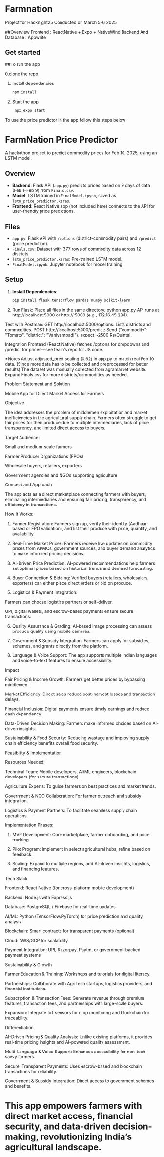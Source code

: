 # Farmnation
Project for Hacknight25
Conducted on March 5-6 2025

##Overview
Frontend : ReactNative + Expo + NativeWind
Backend And Database : Appwrite

## Get started
##To run the app

0.clone the repo 

1. Install dependencies

   ```bash
   npm install
   ```

2. Start the app

   ```bash
    npx expo start
   ```

To use the price predictor in the app 
follow this steps below 
# FarmNation Price Predictor

A hackathon project to predict commodity prices for Feb 10, 2025, using an LSTM model.

## Overview
- **Backend**: Flask API (`app.py`) predicts prices based on 9 days of data (Feb 1–Feb 9) from `Finals.csv`.
- **Model**: LSTM trained in `FinalModel.ipynb`, saved as `lstm_price_predictor.keras`.
- **Frontend**: React Native app (not included here) connects to the API for user-friendly price predictions.

## Files
- `app.py`: Flask API with `/options` (district-commodity pairs) and `/predict` (price prediction).
- `Finals.csv`: Dataset with 377 rows of commodity data across 12 districts.
- `lstm_price_predictor.keras`: Pre-trained LSTM model.
- `FinalModel.ipynb`: Jupyter notebook for model training.

## Setup
1. **Install Dependencies**:
   ```bash
   pip install flask tensorflow pandas numpy scikit-learn

2. Run Flask:
  Place all files in the same directory.
  python app.py
  API runs at http://localhost:5000 or http://<your-ip>:5000 (e.g., 172.16.45.234).

Test with Postman:
  GET http://localhost:5000/options: Lists districts and commodities.
  POST http://localhost:5000/predict: Send {"commodity": "Tomato", "district": "Vaniyampadi"}, expect ~2500 Rs/Quintal.
  
Integration
  Frontend (React Native) fetches /options for dropdowns and /predict for prices—see team’s repo for JS code.

*Notes
Adjust adjusted_pred scaling (0.62) in app.py to match real Feb 10 data.
(Since more data has to be collected and preprocessed for better results)
The dataset was manually collected from agramarket website.
Expand Finals.csv for more districts/commodities as needed.



Problem Statement and Solution

Mobile App for Direct Market Access for Farmers

Objective

The idea addresses the problem of middlemen exploitation and market inefficiencies in the agricultural supply chain. Farmers often struggle to get fair prices for their produce due to multiple intermediaries, lack of price transparency, and limited direct access to buyers.

Target Audience:

Small and medium-scale farmers

Farmer Producer Organizations (FPOs)

Wholesale buyers, retailers, exporters

Government agencies and NGOs supporting agriculture


Concept and Approach

The app acts as a direct marketplace connecting farmers with buyers, eliminating intermediaries and ensuring fair pricing, transparency, and efficiency in transactions.

How It Works:

1. Farmer Registration: Farmers sign up, verify their identity (Aadhaar-based or FPO validation), and list their produce with price, quantity, and availability.


2. Real-Time Market Prices: Farmers receive live updates on commodity prices from APMCs, government sources, and buyer demand analytics to make informed pricing decisions.


3. AI-Driven Price Prediction: AI-powered recommendations help farmers set optimal prices based on historical trends and demand forecasting.


4. Buyer Connection & Bidding: Verified buyers (retailers, wholesalers, exporters) can either place direct orders or bid on produce.


5. Logistics & Payment Integration:

Farmers can choose logistics partners or self-deliver.

UPI, digital wallets, and escrow-based payments ensure secure transactions.



6. Quality Assurance & Grading: AI-based image processing can assess produce quality using mobile cameras.


7. Government & Subsidy Integration: Farmers can apply for subsidies, schemes, and grants directly from the platform.


8. Language & Voice Support: The app supports multiple Indian languages and voice-to-text features to ensure accessibility.



Impact

Fair Pricing & Income Growth: Farmers get better prices by bypassing middlemen.

Market Efficiency: Direct sales reduce post-harvest losses and transaction delays.

Financial Inclusion: Digital payments ensure timely earnings and reduce cash dependency.

Data-Driven Decision Making: Farmers make informed choices based on AI-driven insights.

Sustainability & Food Security: Reducing wastage and improving supply chain efficiency benefits overall food security.


Feasibility & Implementation

Resources Needed:

Technical Team: Mobile developers, AI/ML engineers, blockchain developers (for secure transactions).

Agriculture Experts: To guide farmers on best practices and market trends.

Government & NGO Collaboration: For farmer outreach and subsidy integration.

Logistics & Payment Partners: To facilitate seamless supply chain operations.


Implementation Phases:

1. MVP Development: Core marketplace, farmer onboarding, and price tracking.


2. Pilot Program: Implement in select agricultural hubs, refine based on feedback.


3. Scaling: Expand to multiple regions, add AI-driven insights, logistics, and financing features.



Tech Stack

Frontend: React Native (for cross-platform mobile development)

Backend: Node.js with Express.js

Database: PostgreSQL / Firebase for real-time updates

AI/ML: Python (TensorFlow/PyTorch) for price prediction and quality analysis

Blockchain: Smart contracts for transparent payments (optional)

Cloud: AWS/GCP for scalability

Payment Integration: UPI, Razorpay, Paytm, or government-backed payment systems


Sustainability & Growth

Farmer Education & Training: Workshops and tutorials for digital literacy.

Partnerships: Collaborate with AgriTech startups, logistics providers, and financial institutions.

Subscription & Transaction Fees: Generate revenue through premium features, transaction fees, and partnerships with large-scale buyers.

Expansion: Integrate IoT sensors for crop monitoring and blockchain for traceability.


Differentiation

AI-Driven Pricing & Quality Analysis: Unlike existing platforms, it provides real-time pricing insights and AI-powered quality assessment.

Multi-Language & Voice Support: Enhances accessibility for non-tech-savvy farmers.

Secure, Transparent Payments: Uses escrow-based and blockchain transactions for reliability.

Government & Subsidy Integration: Direct access to government schemes and benefits.


This app empowers farmers with direct market access, financial security, and data-driven decision-making, revolutionizing India’s agricultural landscape.
=======



